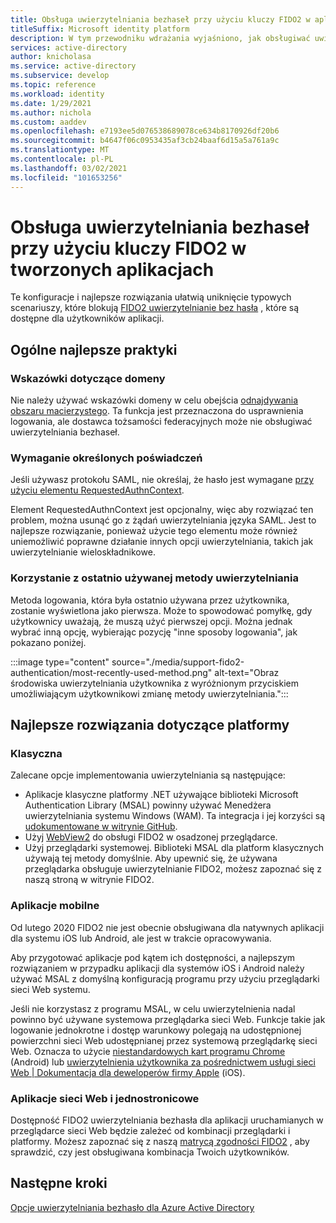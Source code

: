 ```yaml
---
title: Obsługa uwierzytelniania bezhaseł przy użyciu kluczy FIDO2 w aplikacjach tworzonych przez Ciebie | Azure
titleSuffix: Microsoft identity platform
description: W tym przewodniku wdrażania wyjaśniono, jak obsługiwać uwierzytelnianie bezhasłem przy użyciu kluczy zabezpieczeń FIDO2 w aplikacjach, które tworzysz
services: active-directory
author: knicholasa
ms.service: active-directory
ms.subservice: develop
ms.topic: reference
ms.workload: identity
ms.date: 1/29/2021
ms.author: nichola
ms.custom: aaddev
ms.openlocfilehash: e7193ee5d076538689078ce634b8170926df20b6
ms.sourcegitcommit: b4647f06c0953435af3cb24baaf6d15a5a761a9c
ms.translationtype: MT
ms.contentlocale: pl-PL
ms.lasthandoff: 03/02/2021
ms.locfileid: "101653256"
---
```

# <a name="support-passwordless-authentication-with-fido2-keys-in-apps-you-develop"></a>Obsługa uwierzytelniania bezhaseł przy użyciu kluczy FIDO2 w tworzonych aplikacjach

Te konfiguracje i najlepsze rozwiązania ułatwią uniknięcie typowych scenariuszy, które blokują [FIDO2 uwierzytelnianie bez hasła](../../active-directory/authentication/concept-authentication-passwordless.md) , które są dostępne dla użytkowników aplikacji.

## <a name="general-best-practices"></a>Ogólne najlepsze praktyki

### <a name="domain-hints"></a>Wskazówki dotyczące domeny

Nie należy używać wskazówki domeny w celu obejścia [odnajdywania obszaru macierzystego](../../active-directory/manage-apps/configure-authentication-for-federated-users-portal.md). Ta funkcja jest przeznaczona do usprawnienia logowania, ale dostawca tożsamości federacyjnych może nie obsługiwać uwierzytelniania bezhaseł.

### <a name="requiring-specific-credentials"></a>Wymaganie określonych poświadczeń

Jeśli używasz protokołu SAML, nie określaj, że hasło jest wymagane [przy użyciu elementu RequestedAuthnContext](single-sign-on-saml-protocol.md#requestauthncontext).

Element RequestedAuthnContext jest opcjonalny, więc aby rozwiązać ten problem, można usunąć go z żądań uwierzytelniania języka SAML. Jest to najlepsze rozwiązanie, ponieważ użycie tego elementu może również uniemożliwić poprawne działanie innych opcji uwierzytelniania, takich jak uwierzytelnianie wieloskładnikowe.

### <a name="using-the-most-recently-used-authentication-method"></a>Korzystanie z ostatnio używanej metody uwierzytelniania

Metoda logowania, która była ostatnio używana przez użytkownika, zostanie wyświetlona jako pierwsza. Może to spowodować pomyłkę, gdy użytkownicy uważają, że muszą użyć pierwszej opcji. Można jednak wybrać inną opcję, wybierając pozycję "inne sposoby logowania", jak pokazano poniżej.

:::image type="content" source="./media/support-fido2-authentication/most-recently-used-method.png" alt-text="Obraz środowiska uwierzytelniania użytkownika z wyróżnionym przyciskiem umożliwiającym użytkownikowi zmianę metody uwierzytelniania.":::

## <a name="platform-specific-best-practices"></a>Najlepsze rozwiązania dotyczące platformy

### <a name="desktop"></a>Klasyczna

Zalecane opcje implementowania uwierzytelniania są następujące:

- Aplikacje klasyczne platformy .NET używające biblioteki Microsoft Authentication Library (MSAL) powinny używać Menedżera uwierzytelniania systemu Windows (WAM). Ta integracja i jej korzyści są [udokumentowane w witrynie GitHub](https://github.com/AzureAD/microsoft-authentication-library-for-dotnet/wiki/wam).
- Użyj [WebView2](/microsoft-edge/webview2/) do obsługi FIDO2 w osadzonej przeglądarce.
- Użyj przeglądarki systemowej. Biblioteki MSAL dla platform klasycznych używają tej metody domyślnie. Aby upewnić się, że używana przeglądarka obsługuje uwierzytelnianie FIDO2, możesz zapoznać się z naszą stroną w witrynie FIDO2.

### <a name="mobile"></a>Aplikacje mobilne

Od lutego 2020 FIDO2 nie jest obecnie obsługiwana dla natywnych aplikacji dla systemu iOS lub Android, ale jest w trakcie opracowywania.

Aby przygotować aplikacje pod kątem ich dostępności, a najlepszym rozwiązaniem w przypadku aplikacji dla systemów iOS i Android należy używać MSAL z domyślną konfiguracją programu przy użyciu przeglądarki sieci Web systemu.

Jeśli nie korzystasz z programu MSAL, w celu uwierzytelnienia nadal powinno być używane systemowa przeglądarka sieci Web. Funkcje takie jak logowanie jednokrotne i dostęp warunkowy polegają na udostępnionej powierzchni sieci Web udostępnianej przez systemową przeglądarkę sieci Web. Oznacza to użycie [niestandardowych kart programu Chrome](https://developer.chrome.com/docs/multidevice/android/customtabs/) (Android) lub [uwierzytelnienia użytkownika za pośrednictwem usługi sieci Web | Dokumentacja dla deweloperów firmy Apple](https://developer.apple.com/documentation/authenticationservices/authenticating_a_user_through_a_web_service) (iOS).

### <a name="web-and-single-page-apps"></a>Aplikacje sieci Web i jednostronicowe

Dostępność FIDO2 uwierzytelniania bezhasła dla aplikacji uruchamianych w przeglądarce sieci Web będzie zależeć od kombinacji przeglądarki i platformy. Możesz zapoznać się z naszą [matrycą zgodności FIDO2](../authentication/fido2-compatibility.md) , aby sprawdzić, czy jest obsługiwana kombinacja Twoich użytkowników.

## <a name="next-steps"></a>Następne kroki

[Opcje uwierzytelniania bezhasło dla Azure Active Directory](../../active-directory/authentication/concept-authentication-passwordless.md)